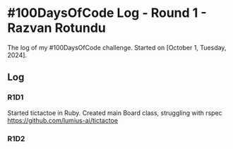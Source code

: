 # #100DaysOfCode Log - Round 1 - Razvan Rotundu

The log of my #100DaysOfCode challenge. Started on [October 1, Tuesday, 2024].

## Log

### R1D1 
Started tictactoe in Ruby. Created main Board class, struggling with rspec https://github.com/lumius-ai/tictactoe

### R1D2
